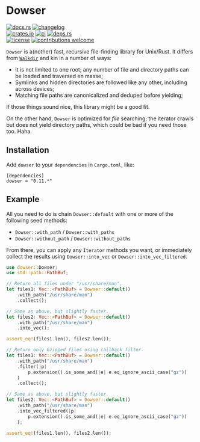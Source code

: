 # Dowser

[![docs.rs](https://img.shields.io/docsrs/dowser.svg?style=flat-square&label=docs.rs)](https://docs.rs/dowser/)
[![changelog](https://img.shields.io/crates/v/dowser.svg?style=flat-square&label=changelog&color=9b59b6)](https://github.com/Blobfolio/dowser/blob/master/CHANGELOG.md)<br>
[![crates.io](https://img.shields.io/crates/v/dowser.svg?style=flat-square&label=crates.io)](https://crates.io/crates/dowser)
[![ci](https://img.shields.io/github/actions/workflow/status/Blobfolio/dowser/ci.yaml?style=flat-square&label=ci)](https://github.com/Blobfolio/dowser/actions)
[![deps.rs](https://deps.rs/repo/github/blobfolio/dowser/status.svg?style=flat-square&label=deps.rs)](https://deps.rs/repo/github/blobfolio/dowser)<br>
[![license](https://img.shields.io/badge/license-wtfpl-ff1493?style=flat-square)](https://en.wikipedia.org/wiki/WTFPL)
[![contributions welcome](https://img.shields.io/badge/PRs-welcome-brightgreen.svg?style=flat-square&label=contributions)](https://github.com/Blobfolio/dowser/issues)

`Dowser` is a(nother) fast, recursive file-finding library for Unix/Rust. It differs from [`Walkdir`](https://crates.io/crates/walkdir) and kin in a number of ways:

* It is not limited to one root; any number of file and directory paths can be loaded and traversed en masse;
* Symlinks and hidden directories are followed like any other, including across devices;
* Matching file paths are canonicalized and deduped before yielding;

If those things sound nice, this library might be a good fit.

On the other hand, `Dowser` is optimized for _file_ searching; the iterator crawls but does not yield directory paths, which could be bad if you need those too. Haha.



## Installation

Add `dowser` to your `dependencies` in `Cargo.toml`, like:

```
[dependencies]
dowser = "0.11.*"
```



## Example

All you need to do is chain `Dowser::default` with one or more of the following seed methods:

* `Dowser::with_path` / `Dowser::with_paths`
* `Dowser::without_path` / `Dowser::without_paths`

From there, you can apply any `Iterator` methods you want, or immediately collect the results using `Dowser::into_vec` or `Dowser::into_vec_filtered`.

```rust
use dowser::Dowser;
use std::path::PathBuf;

// Return all files under "/usr/share/man".
let files1: Vec::<PathBuf> = Dowser::default()
    .with_path("/usr/share/man")
    .collect();

// Same as above, but slightly faster.
let files2: Vec::<PathBuf> = Dowser::default()
    .with_path("/usr/share/man")
    .into_vec();

assert_eq!(files1.len(), files2.len());

// Return only Gzipped files using callback filter.
let files1: Vec::<PathBuf> = Dowser::default()
    .with_path("/usr/share/man")
    .filter(|p|
        p.extension().is_some_and(|e| e.eq_ignore_ascii_case("gz"))
    )
    .collect();

// Same as above, but slightly faster.
let files2: Vec::<PathBuf> = Dowser::default()
    .with_path("/usr/share/man")
    .into_vec_filtered(|p|
        p.extension().is_some_and(|e| e.eq_ignore_ascii_case("gz"))
    );

assert_eq!(files1.len(), files2.len());
```
